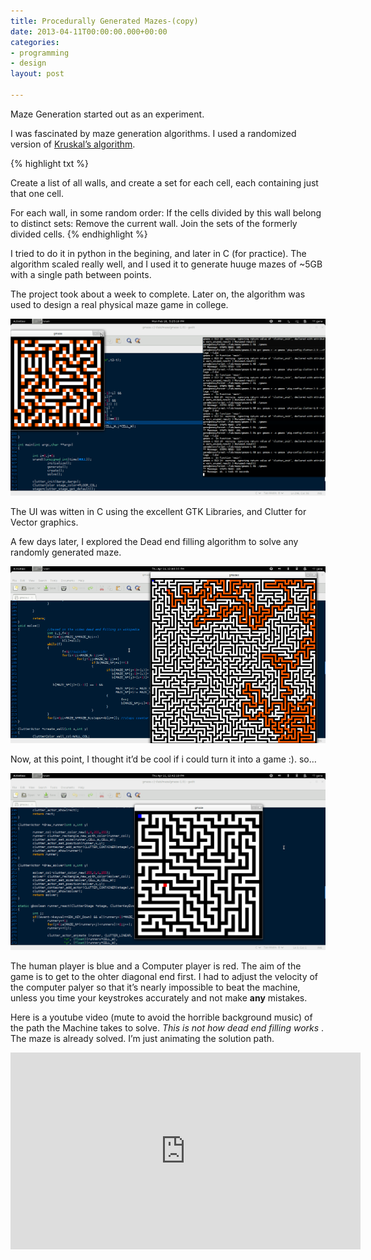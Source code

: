 ```yaml
---
title: Procedurally Generated Mazes-(copy)
date: 2013-04-11T00:00:00.000+00:00
categories:
- programming
- design
layout: post

---
```

Maze Generation started out as an experiment.

I was fascinated by maze generation algorithms. I used a randomized version of [Kruskal’s algorithm](https://en.wikipedia.org/wiki/Maze_generation_algorithm#Randomized_Kruskal's_algorithm). 





{% highlight txt %}

Create a list of all walls, and create a set for each cell, 
each containing just that one cell.

For each wall, in some random order:
    If the cells divided by this wall belong to distinct sets:
        Remove the current wall.
        Join the sets of the formerly divided cells.
{% endhighlight %}

I tried to do it in python in the begining, and later in C (for practice). The algorithm scaled really well, and I used it to generate huuge mazes of ~5GB with a single path between points.

The project took about a week to complete. Later on, the algorithm was used to design a real physical maze game in college.

![My helpful screenshot](/assets/images/maze1.png)

The UI was witten in C using the excellent GTK Libraries, and Clutter for Vector graphics.

A few days later, I explored the Dead end filling algorithm to solve any randomly generated maze.

![My helpful screenshot](/assets/images/maze2.png)

Now, at this point, I thought it’d be cool if i could turn it into a game :). so…

![My helpful screenshot](/assets/images/maze3.png)

The human player is blue and a Computer player is red. The aim of the game is to get to the ohter diagonal end first. I had to adjust the velocity of the computer palyer so that it’s nearly impossible to beat the machine, unless you time your keystrokes accurately and not make **any** mistakes.

Here is a youtube video (mute to avoid the horrible background music) of the path the Machine takes to solve. *This is not how dead end filling works* . The maze is already solved. I’m just animating the solution path.

<iframe width="560" height="315" src="https://www.youtube.com/embed/AkNWvK6vhzk" frameborder="0" allow="accelerometer; autoplay; encrypted-media; gyroscope; picture-in-picture" allowfullscreen></iframe>